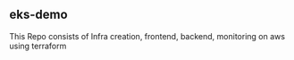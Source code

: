 ## eks-demo

This Repo consists of Infra creation, frontend, backend, monitoring on aws using terraform


